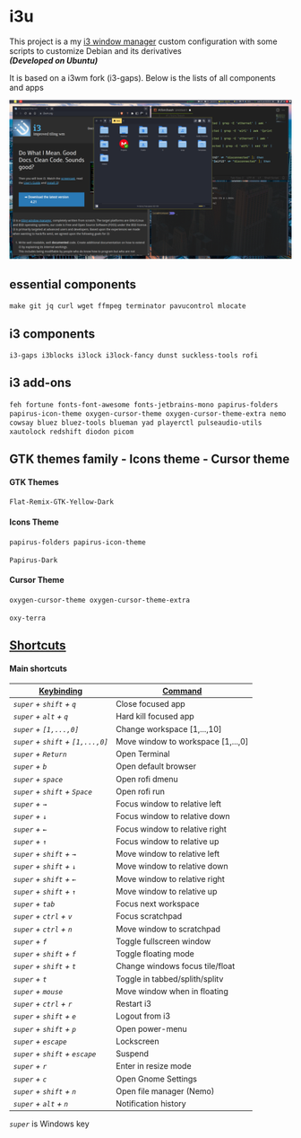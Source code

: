# i3u

This project is a my [i3 window manager](https://i3wm.org/) custom configuration with some scripts to customize Debian and its derivatives<br/>
**_(Developed on Ubuntu)_**

It is based on a i3wm fork (i3-gaps). Below is the lists of all components and apps

![demo pic](extras/demo.png)

## essential components

```
make git jq curl wget ffmpeg terminator pavucontrol mlocate
```

## i3 components

```
i3-gaps i3blocks i3lock i3lock-fancy dunst suckless-tools rofi
```

## i3 add-ons

```
feh fortune fonts-font-awesome fonts-jetbrains-mono papirus-folders papirus-icon-theme oxygen-cursor-theme oxygen-cursor-theme-extra nemo cowsay bluez bluez-tools blueman yad playerctl pulseaudio-utils xautolock redshift diodon picom
```

## GTK themes family - Icons theme - Cursor theme

#### GTK Themes

```
Flat-Remix-GTK-Yellow-Dark
```

#### Icons Theme

```
papirus-folders papirus-icon-theme

Papirus-Dark
```

#### Cursor Theme

```
oxygen-cursor-theme oxygen-cursor-theme-extra

oxy-terra
```

## [Shortcuts](shortcuts.md)

#### Main shortcuts

| <u>Keybinding</u> | <u>Command</u> |
|------------|---------|
| <i>`super` + `shift` + `q`</i> | Close focused app |
| <i>`super` + `alt` + `q`</i> | Hard kill focused app |
| <i>`super` + `[1,...,0]`</i> | Change workspace [1,...,10] |
| <i>`super` + `shift` + `[1,...,0]`</i> | Move window to workspace [1,...,0] |
| <i>`super` + `Return`</i> | Open Terminal |
| <i>`super` + `b`</i> | Open default browser |
| <i>`super` + `space`</i> | Open rofi dmenu |
| <i>`super` + `shift` + `Space`</i> | Open rofi run |
| <i>`super` + `→`</i> | Focus window to relative left |
| <i>`super` + `↓`</i> | Focus window to relative down |
| <i>`super` + `←`</i> | Focus window to relative right |
| <i>`super` + `↑`</i> | Focus window to relative up |
| <i>`super` + `shift` + `→`</i> | Move window to relative left |
| <i>`super` + `shift` + `↓`</i> | Move window to relative down |
| <i>`super` + `shift` + `←`</i> | Move window to relative right |
| <i>`super` + `shift` + `↑`</i> | Move window to relative up |
| <i>`super` + `tab`</i> | Focus next workspace |
| <i>`super` + `ctrl` + `v`</i> | Focus scratchpad |
| <i>`super` + `ctrl` + `n`</i> | Move window to scratchpad |
| <i>`super` + `f`</i> | Toggle fullscreen window |
| <i>`super` + `shift` + `f`</i> | Toggle floating mode |
| <i>`super` + `shift` + `t`</i> | Change windows focus tile/float  |
| <i>`super` + `t`</i> | Toggle in tabbed/splith/splitv |
| <i>`super` + `mouse`</i> | Move window when in floating |
| <i>`super` + `ctrl` + `r`| Restart i3 |
| <i>`super` + `shift` + `e`</i> | Logout from i3 |
| <i>`super` + `shift` + `p`</i> | Open power-menu |
| <i>`super` + `escape`</i> | Lockscreen |
| <i>`super` + `shift` + `escape`</i> | Suspend |
| <i>`super` + `r`</i> | Enter in resize mode |
| <i>`super` + `c`</i> | Open Gnome Settings |
| <i>`super` + `shift` + `n`</i> | Open file manager (Nemo) |
| <i>`super` + `alt` + `n`</i> | Notification history |

<i>`super`</i> is Windows key

